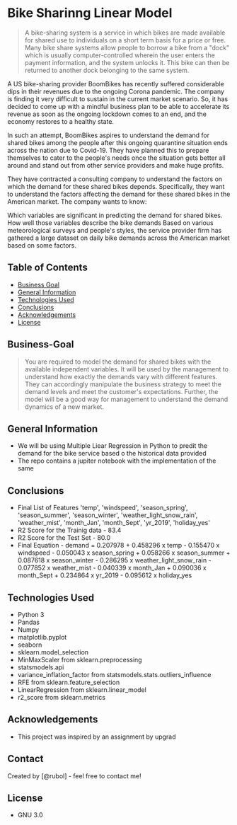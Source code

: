 # Bike Sharinng Linear Model
> A bike-sharing system is a service in which bikes are made available for shared use to individuals on a short term basis for a price or free. Many bike share systems allow people to borrow a bike from a "dock" which is usually computer-controlled wherein the user enters the payment information, and the system unlocks it. This bike can then be returned to another dock belonging to the same system.


A US bike-sharing provider BoomBikes has recently suffered considerable dips in their revenues due to the ongoing Corona pandemic. The company is finding it very difficult to sustain in the current market scenario. So, it has decided to come up with a mindful business plan to be able to accelerate its revenue as soon as the ongoing lockdown comes to an end, and the economy restores to a healthy state. 


In such an attempt, BoomBikes aspires to understand the demand for shared bikes among the people after this ongoing quarantine situation ends across the nation due to Covid-19. They have planned this to prepare themselves to cater to the people's needs once the situation gets better all around and stand out from other service providers and make huge profits.


They have contracted a consulting company to understand the factors on which the demand for these shared bikes depends. Specifically, they want to understand the factors affecting the demand for these shared bikes in the American market. The company wants to know:

Which variables are significant in predicting the demand for shared bikes.
How well those variables describe the bike demands
Based on various meteorological surveys and people's styles, the service provider firm has gathered a large dataset on daily bike demands across the American market based on some factors. 


## Table of Contents
* [Business Goal](#business-goal)
* [General Information](#general-information)
* [Technologies Used](#technologies-used)
* [Conclusions](#conclusions)
* [Acknowledgements](#acknowledgements)
* [License](#license)


<!-- You can include any other section that is pertinent to your problem -->

## Business-Goal

> You are required to model the demand for shared bikes with the available independent variables. It will be used by the management to understand how exactly the demands vary with different features. They can accordingly manipulate the business strategy to meet the demand levels and meet the customer's expectations. Further, the model will be a good way for management to understand the demand dynamics of a new market. 


## General Information 

- We will be using Multiple Liear Regression in Python to predit the demand for the bike service based o the historical data provided
- The repo contains a jupiter notebook with the implementation of the same


## Conclusions
- Final List of Features 'temp', 'windspeed', 'season_spring', 'season_summer',
       'season_winter', 'weather_light_snow_rain', 'weather_mist', 'month_Jan',
       'month_Sept', 'yr_2019', 'holiday_yes'
- R2 Score for the Trainig data - 83.4
- R2 Score for the Test Set - 80.0
- Final Equation - demand = 0.207978 + 0.458296 x temp - 0.155470 x windspeed - 0.050043 x season_spring +  0.058266 x season_summer +  0.087618 x season_winter - 0.286295 x weather_light_snow_rain - 0.077852 x weather_mist - 0.040339 x month_Jan + 0.090036 x month_Sept + 0.234864 x yr_2019 - 0.095612 x holiday_yes

<!-- You don't have to answer all the questions - just the ones relevant to your project. -->


## Technologies Used
- Python 3
- Pandas
- Numpy
- matplotlib.pyplot
- seaborn
- sklearn.model_selection
- MinMaxScaler from sklearn.preprocessing 
- statsmodels.api
- variance_inflation_factor from statsmodels.stats.outliers_influence
- RFE from sklearn.feature_selection
- LinearRegression from sklearn.linear_model
- r2_score from sklearn.metrics

<!-- As the libraries versions keep on changing, it is recommended to mention the version of library used in this project -->

## Acknowledgements
- This project was inspired by an assignment by upgrad


## Contact
Created by [@rubol] - feel free to contact me!


<!-- Optional -->
 ## License

- GNU 3.0 

<!-- You don't have to include all sections - just the one's relevant to your project -->
